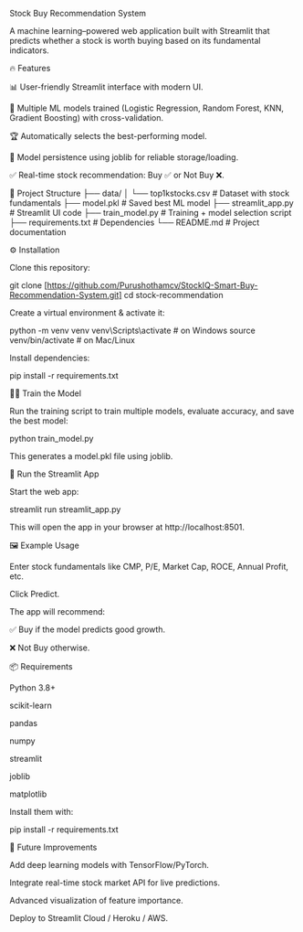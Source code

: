 Stock Buy Recommendation System

A machine learning–powered web application built with Streamlit that predicts whether a stock is worth buying based on its fundamental indicators.

🔥 Features

📊 User-friendly Streamlit interface with modern UI.

🤖 Multiple ML models trained (Logistic Regression, Random Forest, KNN, Gradient Boosting) with cross-validation.

🏆 Automatically selects the best-performing model.

💾 Model persistence using joblib for reliable storage/loading.

✅ Real-time stock recommendation: Buy ✅ or Not Buy ❌.

📂 Project Structure
├── data/
│   └── top1kstocks.csv       # Dataset with stock fundamentals
├── model.pkl                 # Saved best ML model
├── streamlit_app.py          # Streamlit UI code
├── train_model.py            # Training + model selection script
├── requirements.txt          # Dependencies
└── README.md                 # Project documentation

⚙️ Installation

Clone this repository:

git clone [https://github.com/Purushothamcv/StockIQ-Smart-Buy-Recommendation-System.git]
cd stock-recommendation


Create a virtual environment & activate it:

python -m venv venv
venv\Scripts\activate   # on Windows
source venv/bin/activate # on Mac/Linux


Install dependencies:

pip install -r requirements.txt

🏋️‍♂️ Train the Model

Run the training script to train multiple models, evaluate accuracy, and save the best model:

python train_model.py


This generates a model.pkl file using joblib.

🚀 Run the Streamlit App

Start the web app:

streamlit run streamlit_app.py


This will open the app in your browser at http://localhost:8501.

🖼️ Example Usage

Enter stock fundamentals like CMP, P/E, Market Cap, ROCE, Annual Profit, etc.

Click Predict.

The app will recommend:

✅ Buy if the model predicts good growth.

❌ Not Buy otherwise.

📦 Requirements

Python 3.8+

scikit-learn

pandas

numpy

streamlit

joblib

matplotlib

Install them with:

pip install -r requirements.txt

🌟 Future Improvements

Add deep learning models with TensorFlow/PyTorch.

Integrate real-time stock market API for live predictions.

Advanced visualization of feature importance.

Deploy to Streamlit Cloud / Heroku / AWS.
